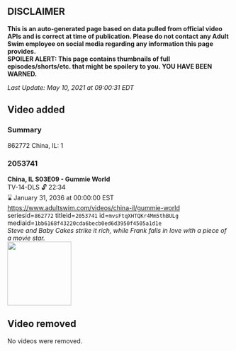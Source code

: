 ## DISCLAIMER
**This is an auto-generated page based on data pulled from official video APIs and is correct at time of publication. Please do not contact any Adult Swim employee on social media regarding any information this page provides.**  
**SPOILER ALERT: This page contains thumbnails of full episodes/shorts/etc. that might be spoilery to you. YOU HAVE BEEN WARNED.**  

_Last Update: May 10, 2021 at 09:00:31 EDT_
## Video added
### Summary
862772 China, IL: 1  
### 2053741
**China, IL S03E09 - Gummie World**  
TV-14-DLS 🔓 22:34  
⌛ January 31, 2036 at 00:00:00 EST  
https://www.adultswim.com/videos/china-il/gummie-world  
seriesid=`862772` titleid=`2053741` id=`mvsFtqXHTQKr4Mm5thBULg` mediaid=`1bb6168f43220cda6becb0ed6d3950f4505a1d1e`  
_Steve and Baby Cakes strike it rich, while Frank falls in love with a piece of a movie star._  
<a href="https://media.cdn.adultswim.com/uploads/20200302/thumbnails/2_2032172236-chinail_310_dup-20150603.jpg"><img src="https://media.cdn.adultswim.com/uploads/20200302/thumbnails/2_2032172236-chinail_310_dup-20150603.jpg" height="144px" /></a>
## Video removed
No videos were removed.  
